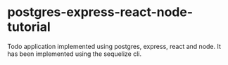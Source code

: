 # postgres-express-react-node-tutorial
Todo application implemented using postgres, express, react and node. It has been implemented using the sequelize cli.
